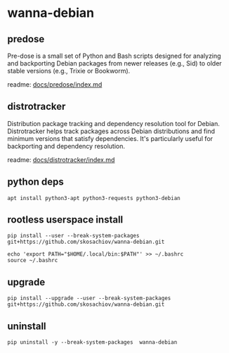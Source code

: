 # wanna-debian

## predose

Pre-dose is a small set of Python and Bash scripts designed for analyzing and backporting Debian packages from
newer releases (e.g., Sid) to older stable versions (e.g., Trixie or Bookworm).

readme: [docs/predose/index.md](docs/predose/index.md)

## distrotracker

Distribution package tracking and dependency resolution tool for Debian. Distrotracker helps track packages across Debian distributions and find minimum versions that satisfy dependencies. It's particularly useful for backporting and dependency resolution.

readme: [docs/distrotracker/index.md](docs/distrotracker/index.md)

## python deps

`apt install python3-apt python3-requests python3-debian`

## rootless userspace install

`pip install --user --break-system-packages  git+https://github.com/skosachiov/wanna-debian.git`
```
echo 'export PATH="$HOME/.local/bin:$PATH"' >> ~/.bashrc
source ~/.bashrc
```

## upgrade

`pip install --upgrade --user --break-system-packages  git+https://github.com/skosachiov/wanna-debian.git`

## uninstall

`pip uninstall -y --break-system-packages  wanna-debian`
